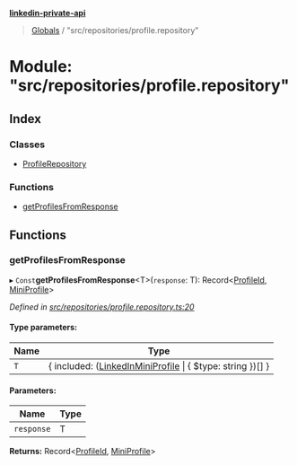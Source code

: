 **[linkedin-private-api](../README.md)**

> [Globals](../globals.md) / "src/repositories/profile.repository"

# Module: "src/repositories/profile.repository"

## Index

### Classes

* [ProfileRepository](../classes/_src_repositories_profile_repository_.profilerepository.md)

### Functions

* [getProfilesFromResponse](_src_repositories_profile_repository_.md#getprofilesfromresponse)

## Functions

### getProfilesFromResponse

▸ `Const`**getProfilesFromResponse**<T\>(`response`: T): Record<[ProfileId](_src_entities_mini_profile_entity_.md#profileid), [MiniProfile](../interfaces/_src_entities_mini_profile_entity_.miniprofile.md)\>

*Defined in [src/repositories/profile.repository.ts:20](https://github.com/cosiall/linkedin-private-api/blob/288d758/src/repositories/profile.repository.ts#L20)*

#### Type parameters:

Name | Type |
------ | ------ |
`T` | { included: ([LinkedInMiniProfile](../interfaces/_src_entities_linkedin_mini_profile_entity_.linkedinminiprofile.md) \| { $type: string  })[]  } |

#### Parameters:

Name | Type |
------ | ------ |
`response` | T |

**Returns:** Record<[ProfileId](_src_entities_mini_profile_entity_.md#profileid), [MiniProfile](../interfaces/_src_entities_mini_profile_entity_.miniprofile.md)\>
